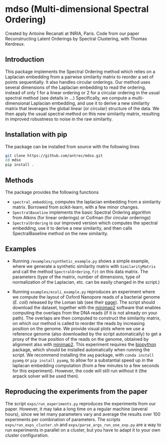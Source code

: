 # mdso (Multi-dimensional Spectral Ordering)
Created by Antoine Recanati at INRIA, Paris.
Code from our paper Reconstructing Latent Orderings by Spectral Clustering, with Thomas Kerdreux.
## Introduction
This package implements the Spectral Ordering method which relies on a Laplacian embedding from a pairwise similarity matrix to reorder a set of points sequentially.
It also handles circular orderings.
Our method uses several dimensions of the Laplacian embedding to read the ordering, instead of only 1 for a linear ordering or 2 for a circular ordering in the usual spectral method (see details in ...)
Specifically, we compute a multi-dimensional Laplacian embedding, and use it to derive a new similarity matrix that leverages the global linear (or circular) structure of the data.
We then apply the usual spectral method on this new similarity matrix, resulting in improved robustness to noise in the raw similarity.

## Installation with pip
The package can be installed from source with the following lines
```sh
git clone https://github.com/antrec/mdso.git
cd mdso
pip install .
```

## Methods
The package provides the following functions
- `spectral_embedding`, computes the laplacian embedding from a similarity matrix. Borrowed from scikit-learn, with a few minor changes.
- `SpectralBaseline` implements the basic Spectral Ordering algorithm from Atkins (for linear orderings) or Coifman (for circular orderings)
- `SpectralOrdering` is our improved version which computes the spectral embedding, use it to derive a new similarity, and then calls SpectralBaseline method on the new similarity.

## Examples
* Running `/examples/synthetic_example.py` shows a simple example, where we generate a synthetic similarity matrix with `SimilarityMatrix` and call the method `SpectralOrdering.fit` on this data matrix. The parameters (type of the matrix, number of dimensions, type of normalization of the  Laplacian, etc. can be easily changed in the script.)

* Running `examples/ecoli_example.py` reproduces an experiment where we compute the layout of Oxford Nanopore reads of a bacterial genome (*E. coli*) released by the Loman lab (see their [page](http://lab.loman.net/2015/09/24/first-sqk-map-006-experiment/)). The script should download the dataset, together with the [minimap2](https://github.com/lh3/minimap2) software that enables computing the overlaps from the DNA reads (if it is not already on your path). The overlaps are then computed to construct the similarity matrix, on which our method is called to reorder the reads by increasing position on the genome. We provide visual plots where we use a reference genome (also downloaded by the script automatically) to get a proxy of the true position of the reads on the genome, obtained by alignment also with [minimap2](https://github.com/lh3/minimap2).
This experiment requires the [biopython][biopython] package, which should be installed automatically when running the script.
We recommend installing the `amg` package, with `conda install pyamg` or `pip install pyamg`, to allow for a substantial speed up in the laplacan embedding computation (from a few minutes to a few seconds for this experiment). However, the code will still run without it (the arpack solver will be used then).

## Reproducing the experiments from the paper
The script `exps/run_experiments.py` reproduces the experiments from our paper. However, it may take a long time on a regular machine (several hours), since we let many parameters vary and average the results over 100 experiments per combination of parameters.
The scripts `exps/run_exps_cluster.sh` and `exps/parse_args_run_one_exp.py` are a way to run experiments in parallel on a cluster, but you have to adapt it to your own cluster configuration.


[minimap2]: https://github.com/lh3/minimap2
[biopython]: http://biopython.org/wiki/Download#Easy_Install
